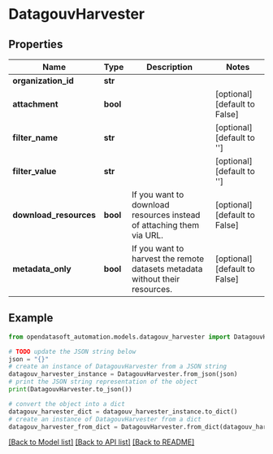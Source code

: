 # DatagouvHarvester


## Properties

Name | Type | Description | Notes
------------ | ------------- | ------------- | -------------
**organization_id** | **str** |  | 
**attachment** | **bool** |  | [optional] [default to False]
**filter_name** | **str** |  | [optional] [default to '']
**filter_value** | **str** |  | [optional] [default to '']
**download_resources** | **bool** | If you want to download resources instead of attaching them via URL. | [optional] [default to False]
**metadata_only** | **bool** | If you want to harvest the remote datasets metadata without their resources. | [optional] [default to False]

## Example

```python
from opendatasoft_automation.models.datagouv_harvester import DatagouvHarvester

# TODO update the JSON string below
json = "{}"
# create an instance of DatagouvHarvester from a JSON string
datagouv_harvester_instance = DatagouvHarvester.from_json(json)
# print the JSON string representation of the object
print(DatagouvHarvester.to_json())

# convert the object into a dict
datagouv_harvester_dict = datagouv_harvester_instance.to_dict()
# create an instance of DatagouvHarvester from a dict
datagouv_harvester_from_dict = DatagouvHarvester.from_dict(datagouv_harvester_dict)
```
[[Back to Model list]](../README.md#documentation-for-models) [[Back to API list]](../README.md#documentation-for-api-endpoints) [[Back to README]](../README.md)


